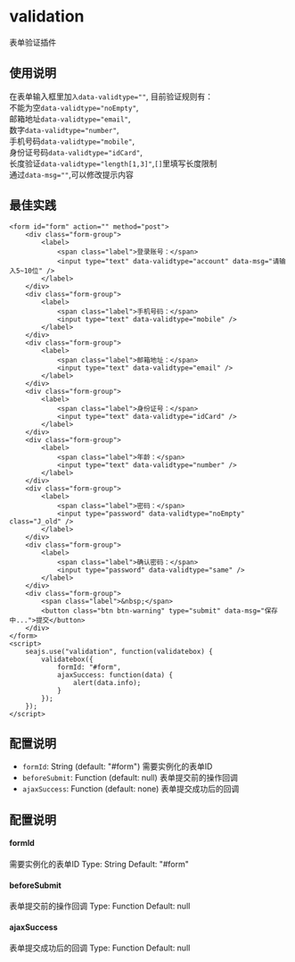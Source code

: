 # validation
表单验证插件

## 使用说明
在表单输入框里加``入data-validtype=""``,	
目前验证规则有：	
不能为空``data-validtype="noEmpty"``,	
邮箱地址``data-validtype="email"``,		
数字``data-validtype="number"``,	
手机号码``data-validtype="mobile"``,	
身份证号码``data-validtype="idCard"``,  
长度验证``data-validtype="length[1,3]"``,``[]``里填写长度限制      
通过``data-msg=""``,可以修改提示内容

## 最佳实践

	<form id="form" action="" method="post">
		<div class="form-group">
	        <label>
	            <span class="label">登录账号：</span>
	            <input type="text" data-validtype="account" data-msg="请输入5~10位" />
	        </label>
	    </div>
	    <div class="form-group">
	        <label>
	            <span class="label">手机号码：</span>
	            <input type="text" data-validtype="mobile" />
	        </label>
	    </div>
	    <div class="form-group">
	        <label>
	            <span class="label">邮箱地址：</span>
	            <input type="text" data-validtype="email" />
	        </label>
	    </div>
	    <div class="form-group">
	        <label>
	            <span class="label">身份证号：</span>
	            <input type="text" data-validtype="idCard" />
	        </label>
	    </div>
	    <div class="form-group">
	        <label>
	            <span class="label">年龄：</span>
	            <input type="text" data-validtype="number" />
	        </label>
	    </div>
	    <div class="form-group">
	        <label>
	            <span class="label">密码：</span>
	            <input type="password" data-validtype="noEmpty" class="J_old" />
	        </label>
	    </div>
	    <div class="form-group">
	        <label>
	            <span class="label">确认密码：</span>
	            <input type="password" data-validtype="same" />
	        </label>
	    </div>
	    <div class="form-group">
	        <span class="label">&nbsp;</span>
	        <button class="btn btn-warning" type="submit" data-msg="保存中...">提交</button>
	    </div>
	</form>
	<script>
		seajs.use("validation", function(validatebox) {
		    validatebox({
		        formId: "#form",
		        ajaxSuccess: function(data) {
		            alert(data.info);
		        }
		    });
		});
	</script>

## 配置说明
- ``formId``: String (default: "#form") 需要实例化的表单ID
- ``beforeSubmit``: Function (default: null) 表单提交前的操作回调
- ``ajaxSuccess``: Function (default: none) 表单提交成功后的回调

## 配置说明
#### formId
需要实例化的表单ID 
Type: String 
Default: "#form"

#### beforeSubmit
表单提交前的操作回调 
Type: Function 
Default: null

#### ajaxSuccess
表单提交成功后的回调 
Type: Function 
Default: null